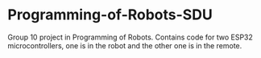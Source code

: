 # Programming-of-Robots-SDU
Group 10 project in Programming of Robots.
Contains code for two ESP32 microcontrollers, one is in the robot and the other one is in the remote.
